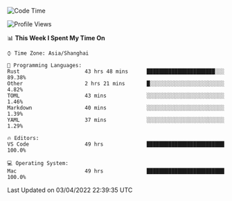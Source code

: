 <!--START_SECTION:waka-->
![Code Time](http://img.shields.io/badge/Code%20Time-1%2C201%20hrs%2012%20mins-blue)

![Profile Views](http://img.shields.io/badge/Profile%20Views-13-blue)

📊 **This Week I Spent My Time On** 

```text
⌚︎ Time Zone: Asia/Shanghai

💬 Programming Languages: 
Rust                     43 hrs 48 mins      ██████████████████████░░░   89.38% 
Other                    2 hrs 21 mins       █░░░░░░░░░░░░░░░░░░░░░░░░   4.82% 
TOML                     43 mins             ░░░░░░░░░░░░░░░░░░░░░░░░░   1.46% 
Markdown                 40 mins             ░░░░░░░░░░░░░░░░░░░░░░░░░   1.39% 
YAML                     37 mins             ░░░░░░░░░░░░░░░░░░░░░░░░░   1.29%

🔥 Editors: 
VS Code                  49 hrs              █████████████████████████   100.0%

💻 Operating System: 
Mac                      49 hrs              █████████████████████████   100.0%

```


 Last Updated on 03/04/2022 22:39:35 UTC
<!--END_SECTION:waka-->
